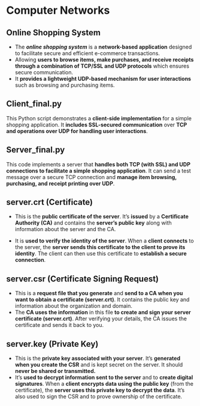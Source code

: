 # Computer Networks
## Online Shopping System
- The ***online shopping system*** is a **network-based application** designed to facilitate secure and efficient e-commerce transactions. 
- Allowing **users to browse items, make purchases, and receive receipts through a combination of TCP/SSL and UDP protocols** which ensures secure communication. 
- It **provides a lightweight UDP-based mechanism for user interactions** such as browsing and purchasing items.

## Client_final.py
This Python script demonstrates a **client-side implementation** for a simple shopping application. It **includes SSL-secured communication** over **TCP and operations over UDP for handling user interactions**.

## Server_final.py
This code implements a server that **handles both TCP (with SSL) and UDP connections to facilitate a simple shopping application**. It  can send a test message over a secure TCP connection and **manage item browsing, purchasing, and receipt printing over UDP**.

## server.crt (Certificate)
- This is the **public certificate of the server**. It’s **issued** by a **Certificate Authority (CA)** and contains the **server’s public key** along with information about the server and the CA.

- It is **used to verify the identity of the server**. When a **client connects** to the server, the **server sends this certificate to the client to prove its identity**. The client can then use this certificate to **establish a secure connection**.

## server.csr (Certificate Signing Request)
- This is a **request file that you generate** and **send to a CA when you want to obtain a certificate (server.crt)**. It contains the public key and information about the organization and domain.
- The **CA uses the information** in this file **to create and sign your server certificate (server.crt)**. After verifying your details, the CA issues the certificate and sends it back to you.

## server.key (Private Key)
- This is the **private key associated with your server**. It’s **generated when you create the CSR** and is kept secret on the server. It should **never be shared or transmitted.**
- It’s **used to decrypt information sent to the server** and to **create digital signatures**. When a **client encrypts data using the public key** (from the certificate), the **server uses this private key to decrypt the data**. It’s also used to sign the CSR and to prove ownership of the certificate.